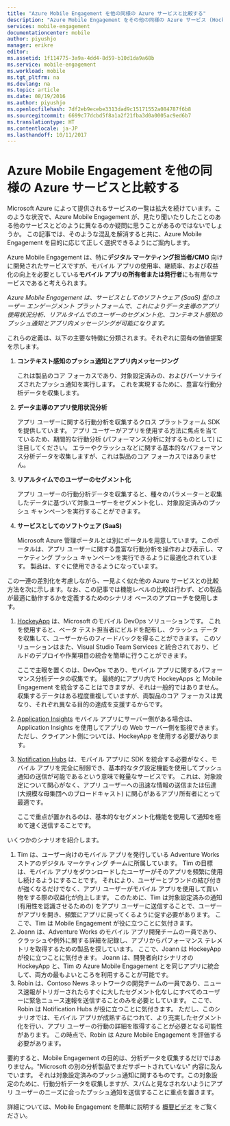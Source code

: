 ```yaml
---
title: "Azure Mobile Engagement を他の同様の Azure サービスと比較する"
description: "Azure Mobile Engagement をその他の同様の Azure サービス (HockeyApp、AppInsights、Notification Hubs) と比較する"
services: mobile-engagement
documentationcenter: mobile
author: piyushjo
manager: erikre
editor: 
ms.assetid: 1f114775-3a9a-4dd4-8d59-b10d1da9a68b
ms.service: mobile-engagement
ms.workload: mobile
ms.tgt_pltfrm: na
ms.devlang: na
ms.topic: article
ms.date: 08/19/2016
ms.author: piyushjo
ms.openlocfilehash: 7df2eb9ecebe3313dad9c15171552a084787f6b8
ms.sourcegitcommit: 6699c77dcbd5f8a1a2f21fba3d0a0005ac9ed6b7
ms.translationtype: HT
ms.contentlocale: ja-JP
ms.lasthandoff: 10/11/2017
---
```

# <a name="comparing-azure-mobile-engagement-with-other-similar-azure-services"></a>Azure Mobile Engagement を他の同様の Azure サービスと比較する
Microsoft Azure によって提供されるサービスの一覧は拡大を続けています。このような状況で、Azure Mobile Engagement が、見たり聞いたりしたことのある他のサービスとどのように異なるのか疑問に思うことがあるのではないでしょうか。 この記事では、そのような混乱を解消すると共に、Azure Mobile Engagement を目的に応じて正しく選択できるようにご案内します。 

Azure Mobile Engagement は、特に**デジタル マーケティング担当者/CMO** 向けに開発されたサービスですが、モバイル アプリの使用率、継続率、および収益化の向上を必要としている**モバイル アプリの所有者または発行者**にも有用なサービスであると考えられます。 

*Azure Mobile Engagement は、サービスとしてのソフトウェア (SaaS) 型のユーザー エンゲージメント プラットフォームで、これによりデータ主導のアプリ使用状況分析、リアルタイムでのユーザーのセグメント化、コンテキスト感知のプッシュ通知とアプリ内メッセージングが可能になります。* 

これらの定義は、以下の主要な特徴に分類されます。それぞれに固有の価値提案を示します。

1. **コンテキスト感知のプッシュ通知とアプリ内メッセージング**
   
   これは製品のコア フォーカスであり、対象設定済みの、およびパーソナライズされたプッシュ通知を実行します。 これを実現するために、豊富な行動分析データを収集します。 
2. **データ主導のアプリ使用状況分析**
   
   アプリ ユーザーに関する行動分析を収集するクロス プラットフォーム SDK を提供しています。 アプリ ユーザーがアプリを使用する方法に焦点を当てているため、期間的な行動分析 (パフォーマンス分析に対するものとして) に注目してください。 エラーやクラッシュなどに関する基本的なパフォーマンス分析データを収集しますが、これは製品のコア フォーカスではありません。 
3. **リアルタイムでのユーザーのセグメント化**
   
   アプリ ユーザーの行動分析データを収集すると、種々のパラメーターと収集したデータに基づいて対象ユーザーをセグメント化し、対象設定済みのプッシュ キャンペーンを実行することができます。 
4. **サービスとしてのソフトウェア (SaaS)**
   
   Microsoft Azure 管理ポータルとは別にポータルを用意しています。このポータルは、アプリ ユーザーに関する豊富な行動分析を操作および表示し、マーケティング プッシュ キャンペーンを実行できるように最適化されています。 製品は、すぐに使用できるようになっています。   

この一連の差別化を考慮しながら、一見よく似た他の Azure サービスとの比較方法を次に示します。なお、この記事では機能レベルの比較は行わず、どの製品が最適に動作するかを定義するためのシナリオ ベースのアプローチを使用します。

1. [HockeyApp](https://azure.microsoft.com/services/hockeyapp/) は、Microsoft のモバイル DevOps ソリューションです。 これを使用すると、ベータ テスト担当者にビルドを配布し、クラッシュ データを収集して、ユーザーからのフィードバックを得ることができます。 このソリューションはまた、Visual Studio Team Services と統合されており、ビルドのデプロイや作業項目の統合を簡単に行うことができます。 
   
   ここで主眼を置くのは、DevOps であり、モバイル アプリに関するパフォーマンス分析データの収集です。 最終的にアプリ内で HockeyApps と Mobile Engagement を統合することはできますが、それは一般的ではありません。収集するデータはある程度重複していますが、両製品のコア フォーカスは異なり、それぞれ異なる目的の達成を支援するからです。  
2. [Application Insights](../application-insights/app-insights-overview.md) モバイル アプリにサーバー側がある場合は、Application Insights を使用してアプリの Web サーバー側を監視できます。ただし、クライアント側については、HockeyApp を使用する必要があります。 
3. [Notification Hubs](https://azure.microsoft.com/services/notification-hubs/) は、モバイル アプリに SDK を統合する必要がなく、モバイル アプリを完全に制御でき、基本的なタグ設定機能を使用してプッシュ通知の送信が可能であるという意味で軽量なサービスです。 これは、対象設定について関心がなく、アプリ ユーザーへの迅速な情報の送信または伝達 (大規模な母集団へのブロードキャスト) に関心があるアプリ所有者にとって最適です。 
   
   ここで重点が置かれるのは、基本的なセグメント化機能を使用して通知を極めて速く送信することです。 

いくつかのシナリオを紹介します。

1. Tim は、ユーザー向けのモバイル アプリを発行している Adventure Works ストアのデジタル マーケティング チームに所属しています。 Tim の目標は、モバイル アプリをダウンロードしたユーザーがそのアプリを頻繁に使用し続けるようにすることです。 それにより、ユーザーとブランドの結び付きが強くなるだけでなく、アプリ ユーザーがモバイル アプリを使用して買い物をする際の収益化が向上します。 このために、Tim は対象設定済みの通知 (有用性を認識させるための) をアプリ ユーザーに送信することで、ユーザーがアプリを開き、頻繁にアプリに戻ってくるように促す必要があります。 ここで、Tim は Mobile Engagement が役に立つことに気付きます。 
2. Joann は、Adventure Works のモバイル アプリ開発チームの一員であり、クラッシュや例外に関する詳細を記録し、アプリからパフォーマンス テレメトリを取得するための製品を探しています。 ここで、Joann は HockeyApp が役に立つことに気付きます。 Joann は、開発者向けシナリオの HockeyApp と、Tim の Azure Mobile Engagement とを同じアプリに統合して、両方の最もよいところを利用することが可能です。 
3. Robin は、Contoso News ネットワークの開発チームの一員であり、ニュース速報がトリガーされたらすぐに大したセグメント化なしにすべてのユーザーに緊急ニュース速報を送信することのみを必要としています。 ここで、Robin は Notification Hubs が役に立つことに気付きます。 
   ただし、このシナリオでは、モバイル アプリが成熟するにつれて、より充実したセグメント化を行い、アプリ ユーザーの行動の詳細を取得することが必要となる可能性があります。 この時点で、Robin は Azure Mobile Engagement を評価する必要があります。 

要約すると、Mobile Engagement の目的は、分析データを収集するだけではありません。"Microsoft の別の分析製品でまだサポートされていない" 内容に及んでいます。 それは対象設定済みのプッシュ通知に関するものです。この対象設定のために、行動分析データを収集しますが、スパムと見なされないようにアプリ ユーザーのニーズに合ったプッシュ通知を送信することに重点を置きます。 

詳細については、Mobile Engagement を簡単に説明する [概要ビデオ](mobile-engagement-overview.md) をご覧ください。 

